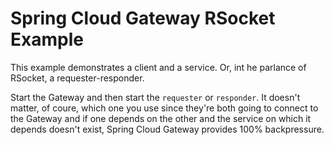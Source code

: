 # Spring Cloud Gateway RSocket Example 

This example demonstrates a client and a service. Or, int he parlance of RSocket, a requester-responder. 

Start the Gateway and then start the `requester` or `responder`. It doesn't matter, of coure, which one you use since they're both going to connect to the Gateway and if one depends on the other and the service on which it depends doesn't exist, Spring Cloud Gateway provides 100% backpressure. 
